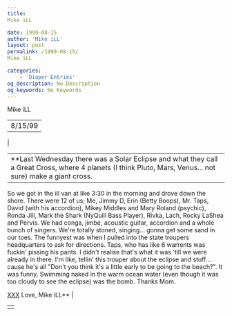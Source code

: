 ```yaml
---
title: 
Mike iLL

date: 1999-08-15
author: 'Mike iLL'
layout: post
permalink: /1999-08-15/
Mike iLL

categories:
    - 'Diaper Entries'
og_description: No Description
og_keywords: No Keywords
---
```

<style>
body {
  background-color: ;
  color: ;
}
a {
  color: ;
}
a:active {
  color: ;
}
a:visited {
  color: ;
}
</style>



Mike iLL








|  |
| --- |
| 8/15/99
 |

  
  



|  |
| --- |
| **Last Wednesday there was a Solar Eclipse and what they call a Great Cross, where 4 planets (I think Pluto, Mars, Venus... not sure) make a giant cross. 
So we got in the ill van at like 3:30 in the morning and drove down the shore.
There were 12 of us; Me, Jimmy D, Erin (Betty Boops), Mr. Taps, David (with his accordion), Mikey Middles and Mary Roland (psychic), Ronda Jill, Mark the Shark (NyQuill Bass Player), Rivka, Lach, Rocky LaShea and Pervis.
We had conga, jimbe, acoustic guitar, accordion and a whole bunch of singers. We're totally stoned, singing... gonna get some sand in our toes. The funnyest was when I pulled into the state troupers headquarters to ask for directions. Taps, who has like 6 warrents was fuckin' pissing his pants. I didn't realise that's what it was 'till we were already in there. I'm like, tellin' this trouper about the eclipse and stuff... cause he's all "Don't you think it's a little early to be going to the beach?". It was funny.
Swimming naked in the warm ocean water (even though it was too cloudy to see the eclipse) was the bomb.
Thanks Mom.



[XXX](./coolstuf/images/Brgnty08.gif)
 Love, Mike iLL** |


  



|  |
| --- |
|  |


  

  

  

  





